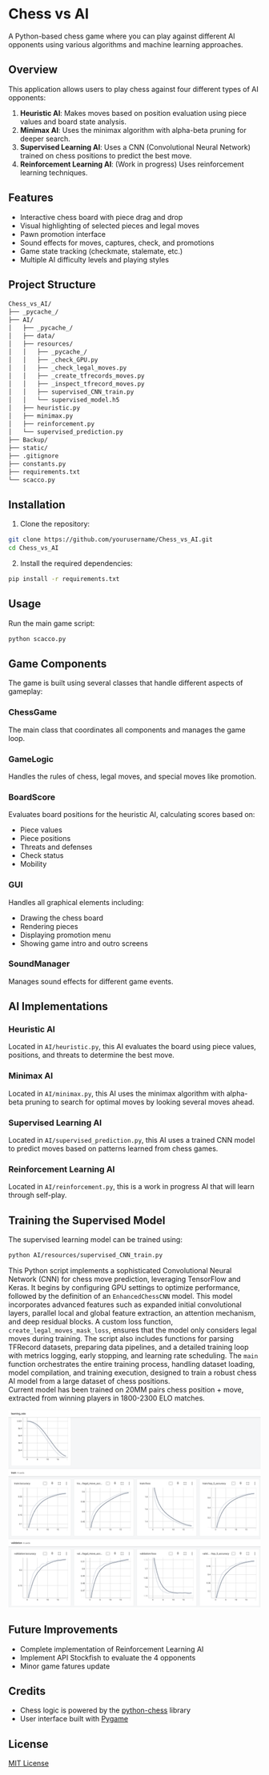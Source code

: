 # Chess vs AI

A Python-based chess game where you can play against different AI opponents using various algorithms and machine learning approaches.

## Overview

This application allows users to play chess against four different types of AI opponents:

1. **Heuristic AI**: Makes moves based on position evaluation using piece values and board state analysis.
2. **Minimax AI**: Uses the minimax algorithm with alpha-beta pruning for deeper search.
3. **Supervised Learning AI**: Uses a CNN (Convolutional Neural Network) trained on chess positions to predict the best move.
4. **Reinforcement Learning AI**: (Work in progress) Uses reinforcement learning techniques.

## Features

- Interactive chess board with piece drag and drop
- Visual highlighting of selected pieces and legal moves
- Pawn promotion interface
- Sound effects for moves, captures, check, and promotions
- Game state tracking (checkmate, stalemate, etc.)
- Multiple AI difficulty levels and playing styles

## Project Structure

```
Chess_vs_AI/
├── _pycache_/
├── AI/
│   ├── _pycache_/
│   ├── data/
│   ├── resources/
│   │   ├── _pycache_/
│   │   ├── _check_GPU.py
│   │   ├── _check_legal_moves.py
│   │   ├── _create_tfrecords_moves.py
│   │   ├── _inspect_tfrecord_moves.py
│   │   ├── supervised_CNN_train.py
│   │   └── supervised_model.h5
│   ├── heuristic.py
│   ├── minimax.py
│   ├── reinforcement.py
│   └── supervised_prediction.py
├── Backup/
├── static/
├── .gitignore
├── constants.py
├── requirements.txt
└── scacco.py
```

## Installation

1. Clone the repository:
```bash
git clone https://github.com/yourusername/Chess_vs_AI.git
cd Chess_vs_AI
```

2. Install the required dependencies:
```bash
pip install -r requirements.txt
```

## Usage

Run the main game script:
```bash
python scacco.py
```

## Game Components

The game is built using several classes that handle different aspects of gameplay:

### ChessGame
The main class that coordinates all components and manages the game loop.

### GameLogic
Handles the rules of chess, legal moves, and special moves like promotion.

### BoardScore
Evaluates board positions for the heuristic AI, calculating scores based on:
- Piece values
- Piece positions
- Threats and defenses
- Check status
- Mobility

### GUI
Handles all graphical elements including:
- Drawing the chess board
- Rendering pieces
- Displaying promotion menu
- Showing game intro and outro screens

### SoundManager
Manages sound effects for different game events.

## AI Implementations

### Heuristic AI
Located in `AI/heuristic.py`, this AI evaluates the board using piece values, positions, and threats to determine the best move.

### Minimax AI
Located in `AI/minimax.py`, this AI uses the minimax algorithm with alpha-beta pruning to search for optimal moves by looking several moves ahead.

### Supervised Learning AI
Located in `AI/supervised_prediction.py`, this AI uses a trained CNN model to predict moves based on patterns learned from chess games.

### Reinforcement Learning AI
Located in `AI/reinforcement.py`, this is a work in progress AI that will learn through self-play.

## Training the Supervised Model

The supervised learning model can be trained using:
```bash
python AI/resources/supervised_CNN_train.py
```
This Python script implements a sophisticated Convolutional Neural Network (CNN) for chess move prediction, leveraging TensorFlow and Keras.
It begins by configuring GPU settings to optimize performance, followed by the definition of an `EnhancedChessCNN` model. This model incorporates advanced features such as expanded initial convolutional layers, parallel local and global feature extraction, an attention mechanism, and deep residual blocks. 
A custom loss function, `create_legal_moves_mask_loss`, ensures that the model only considers legal moves during training. 
The script also includes functions for parsing TFRecord datasets, preparing data pipelines, and a detailed training loop with metrics logging, early stopping, and learning rate scheduling.
The `main` function orchestrates the entire training process, handling dataset loading, model compilation, and training execution, designed to train a robust chess AI model from a large dataset of chess positions.  
Current model has been trained on 20MM pairs chess position + move, extracted from winning players in 1800-2300 ELO matches.

![Profile Picture](static/tensorboard_supervised_final.png)

## Future Improvements

- Complete implementation of Reinforcement Learning AI
- Implement API Stockfish to evaluate the 4 opponents
- Minor game fatures update 

## Credits

- Chess logic is powered by the [python-chess](https://python-chess.readthedocs.io/) library
- User interface built with [Pygame](https://www.pygame.org/)

## License

[MIT License](LICENSE)